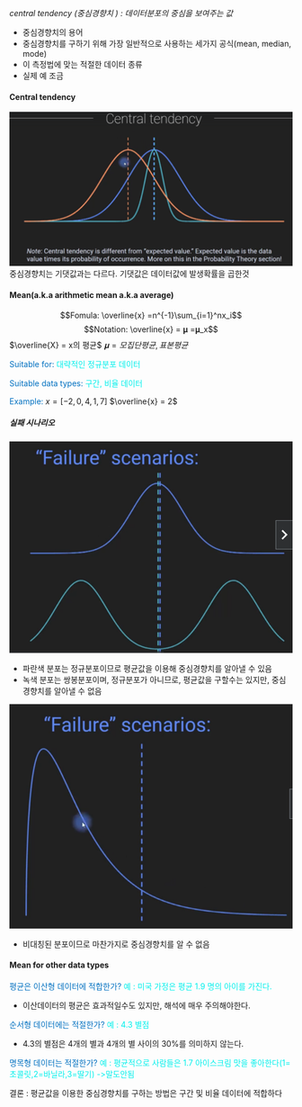 *central tendency (중심경향치 ) : 데이터분포의 중심을 보여주는 값*

- 중심경향치의 용어
- 중심경향치를 구하기 위해 가장 일반적으로 사용하는 세가지 공식(mean, median, mode)
- 이 측정법에 맞는 적절한 데이터 종류
- 실제 예 조금

#### Central tendency
![42.central_tendency](../pic/6.descriptive%20statistics/42.central_tendency.png)
중심경향치는 기댓값과는 다르다.
기댓값은 데이터값에 발생확률을 곱한것

#### Mean(a.k.a arithmetic mean a.k.a average)
$$Fomula: \overline{x} =n^{-1}\sum_{i=1}^nx_i$$
$$Notation: \overline{x} = 𝛍 =𝛍_x$$
$\overline{X} = x의 평균$ 
$𝛍 = 모집단평균, 표본평균$

<span style="color:rgb(0, 112, 192)">Suitable for:</span>
<span style="color:rgb(0, 240, 236)">대략적인 정규분포 데이터</span>

<span style="color:rgb(0, 112, 192)">Suitable data types:</span>
<span style="color:rgb(0, 240, 236)">구간, 비율 데이터</span> 

<span style="color:rgb(0, 112, 192)">Example:</span> 
$x = [-2, 0, 4, 1, 7]$
$\overline{x} = 2$

##### 실패 시나리오

![42.failure_scenarios](../pic/6.descriptive%20statistics/42.failure_scenarios.png)
- 파란색 분포는 정규분포이므로 평균값을 이용해 중심경향치를 알아낼 수 있음
- 녹색 분포는 쌍봉분포이며, 정규분포가 아니므로, 평균값을 구할수는 있지만, 중심경향치를 알아낼 수 없음

![42.failure_scenario2](../pic/6.descriptive%20statistics/42.failure_scenario2.png)
- 비대칭된 분포이므로 마찬가지로 중심경향치를 알 수 없음

#### Mean for other data types
<span style="color:rgb(0, 112, 192)">평균은 이산형 데이터에 적합한가?</span> 
<span style="color:rgb(0, 240, 236)">예 : 미국 가정은 평균 1.9 명의 아이를 가진다.</span> 
- 이산데이터의 평균은 효과적일수도 있지만, 해석에 매우 주의해야한다.

<span style="color:rgb(0, 112, 192)">순서형 데이터에는 적절한가?</span> 
<span style="color:rgb(0, 240, 236)">예 : 4.3 별점</span> 
- 4.3의 별점은 4개의 별과 4개의 별 사이의 30%를 의미하지 않는다.

<span style="color:rgb(0, 112, 192)">명목형 데이터는 적절한가?</span> 
<span style="color:rgb(0, 240, 236)">예 : 평균적으로 사람들은 1.7 아이스크림 맛을 좋아한다(1=초콜릿,2=바닐라,3=딸기) ->말도안됨</span>

결론 : 평균값을 이용한 중심경향치를 구하는 방법은 구간 및 비율 데이터에 적합하다